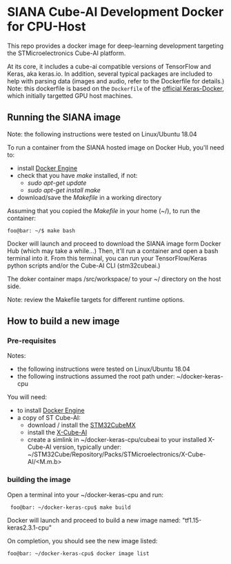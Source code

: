 # SIANA Cube-AI Development Docker for CPU-Host

This repo provides a docker image for deep-learning development targeting the STMicroelectronics Cube-AI platform.

At its core, it includes a cube-ai compatible versions of TensorFlow and Keras, aka keras.io. In addition, several typical packages are included to help with parsing data (images and audio, refer to the Dockerfile for details.) Note: this dockerfile is based on the `Dockerfile` of the [official Keras-Docker](https://github.com/keras-team/keras/tree/master/docker), which initially targetted GPU host machines.

## Running the SIANA image
Note: the following instructions were tested on Linux/Ubuntu 18.04

To run a container from the SIANA hosted image on Docker Hub, you'll need to:
  * install [Docker Engine](https://docs.docker.com/engine/install/)
  * check that you have *make* installed, if not:
    * *sudo apt-get update*
    * *sudo apt-get install make*
  * download/save the *Makefile* in a working directory
  
Assuming that you copied the *Makefile* in your home (~/), to run the container:
 ```console
 foo@bar: ~/$ make bash
 ```
Docker will launch and proceed to download the SIANA image form Docker Hub (which may take a while...) Then, it'll run a container and open a bash terminal into it. From this terminal, you can run your TensorFlow/Keras python scripts and/or the Cube-AI CLI (stm32cubeai.)
  
The doker container maps /src/workspace/ to your ~/ directory on the host side.
 
Note: review the Makefile targets for different runtime options.


## How to build a new image

### Pre-requisites
Notes:
  * the following instructions were tested on Linux/Ubuntu 18.04
  * the following instructions assumed the root path under: ~/docker-keras-cpu
 
You will need:
  * to install [Docker Engine](https://docs.docker.com/engine/install/)
  * a copy of ST Cube-AI:
    * download / install the [STM32CubeMX](https://www.st.com/en/development-tools/stm32cubemx.html)
    * install the [X-Cube-AI](https://www.st.com/content/st_com/en/products/embedded-software/mcu-mpu-embedded-software/stm32-embedded-software/stm32cube-expansion-packages/x-cube-ai.html) 
    * create a simlink in ~/docker-keras-cpu/cubeai to your installed X-Cube-AI version, typically under:  ~/STM32Cube/Repository/Packs/STMicroelectronics/X-Cube-AI/<M.m.b>

### building the image
Open a terminal into your ~/docker-keras-cpu and run:
```console
 foo@bar: ~/docker-keras-cpu$ make build
```
Docker will launch and proceed to build a new image named: "tf1.15-keras2.3.1-cpu"

On completion, you should see the new image listed: 
```console
foo@bar: ~/docker-keras-cpu$ docker image list
```

